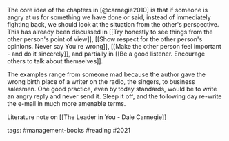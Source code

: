 The core idea of the chapters in [@carnegie2010] is that if someone is angry at us for something we have done or said, instead of immediately fighting back, we should look at the situation from the other's perspective. This has already been discussed in [[Try honestly to see things from the other person's point of view]], [[Show respect for the other person's opinions. Never say You're wrong]], [[Make the other person feel important - and do it sincerely]], and partially in [[Be a good listener. Encourage others to talk about themselves]]. 

The examples range from someone mad because the author gave the wrong birth place of a writer on the radio, the singers, to business salesmen. One good practice, even by today standards, would be to write an angry reply and never send it. Sleep it off, and the following day re-write the e-mail in much more amenable terms. 

Literature note on [[The Leader in You - Dale Carnegie]]

tags: #management-books #reading #2021